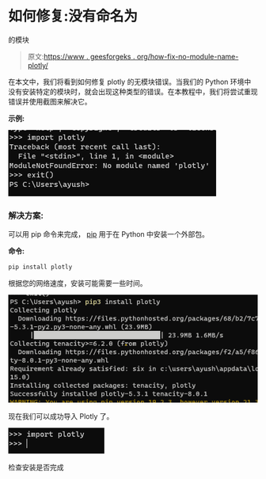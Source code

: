 # 如何修复:没有命名为

的模块

> 原文:[https://www . geesforgeks . org/how-fix-no-module-name-plotly/](https://www.geeksforgeeks.org/how-to-fix-no-module-named-plotly/)

在本文中，我们将看到如何修复 plotly 的无模块错误。当我们的 Python 环境中没有安装特定的模块时，就会出现这种类型的错误。在本教程中，我们将尝试重现错误并使用截图来解决它。

**示例:**

![](img/6e997b3c043755fca188127364fec54e.png)

### **解决方案:**

可以用 pip 命令来完成， [pip](https://www.geeksforgeeks.org/python-pip/) 用于在 Python 中安装一个外部包。

**命令:**

```py
pip install plotly
```

根据您的网络速度，安装可能需要一些时间。

![](img/5be0b9b1f16dac145c1bd7bce9c59e26.png)

现在我们可以成功导入 Plotly 了。

![](img/2939f717194892236c4f78d4a74113a9.png)

检查安装是否完成